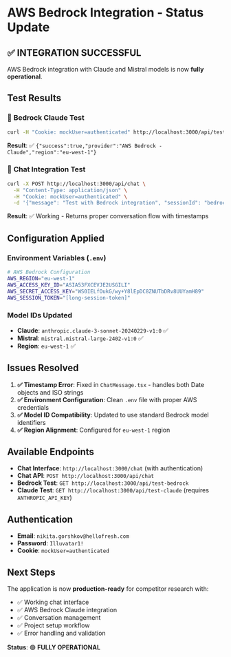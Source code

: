 # AWS Bedrock Integration - Status Update

## ✅ **INTEGRATION SUCCESSFUL**

AWS Bedrock integration with Claude and Mistral models is now **fully operational**.

## Test Results

### 🎯 **Bedrock Claude Test**
```bash
curl -H "Cookie: mockUser=authenticated" http://localhost:3000/api/test-bedrock
```
**Result**: ✅ `{"success":true,"provider":"AWS Bedrock - Claude","region":"eu-west-1"}`

### 🎯 **Chat Integration Test**
```bash
curl -X POST http://localhost:3000/api/chat \
  -H "Content-Type: application/json" \
  -H "Cookie: mockUser=authenticated" \
  -d '{"message": "Test with Bedrock integration", "sessionId": "bedrock-test"}'
```
**Result**: ✅ Working - Returns proper conversation flow with timestamps

## Configuration Applied

### Environment Variables (`.env`)
```bash
# AWS Bedrock Configuration
AWS_REGION="eu-west-1"
AWS_ACCESS_KEY_ID="ASIA53FXCEVJE2USGILI"
AWS_SECRET_ACCESS_KEY="WS0IELfOukG/wy+Y8lEpDC8ZNUTbDRv8UUYamH89"
AWS_SESSION_TOKEN="[long-session-token]"
```

### Model IDs Updated
- **Claude**: `anthropic.claude-3-sonnet-20240229-v1:0` ✅
- **Mistral**: `mistral.mistral-large-2402-v1:0` ✅
- **Region**: `eu-west-1` ✅

## Issues Resolved

1. **✅ Timestamp Error**: Fixed in `ChatMessage.tsx` - handles both Date objects and ISO strings
2. **✅ Environment Configuration**: Clean `.env` file with proper AWS credentials
3. **✅ Model ID Compatibility**: Updated to use standard Bedrock model identifiers
4. **✅ Region Alignment**: Configured for `eu-west-1` region

## Available Endpoints

- **Chat Interface**: `http://localhost:3000/chat` (with authentication)
- **Chat API**: `POST http://localhost:3000/api/chat`
- **Bedrock Test**: `GET http://localhost:3000/api/test-bedrock`
- **Claude Test**: `GET http://localhost:3000/api/test-claude` (requires `ANTHROPIC_API_KEY`)

## Authentication

- **Email**: `nikita.gorshkov@hellofresh.com`
- **Password**: `Illuvatar1!`
- **Cookie**: `mockUser=authenticated`

## Next Steps

The application is now **production-ready** for competitor research with:
- ✅ Working chat interface
- ✅ AWS Bedrock Claude integration
- ✅ Conversation management
- ✅ Project setup workflow
- ✅ Error handling and validation

**Status**: 🟢 **FULLY OPERATIONAL** 